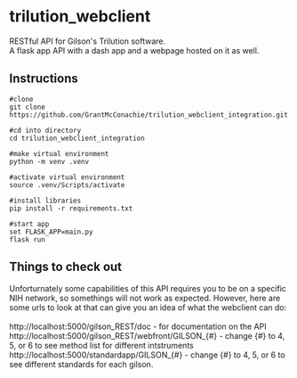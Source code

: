 # trilution_webclient 
RESTful API for Gilson's Trilution software.<br>
A flask app API with a dash app and a webpage hosted on it as well.

## Instructions
```shell
#clone
git clone https://github.com/GrantMcConachie/trilution_webclient_integration.git

#cd into directory
cd trilution_webclient_integration

#make virtual environment
python -m venv .venv

#activate virtual environment
source .venv/Scripts/activate

#install libraries
pip install -r requirements.txt

#start app
set FLASK_APP=main.py
flask run
```

## Things to check out
Unforturnately some capabilities of this API requires you to be on a specific NIH network, so somethings will not work as expected. However, here are some urls to look at that can give you an idea of what the webclient can do:
<br><br>
http://localhost:5000/gilson_REST/doc - for documentation on the API<br>
http://localhost:5000/gilson_REST/webfront/GILSON_{#} - change {#} to 4, 5, or 6 to see method list for different intstruments<br>
http://localhost:5000/standardapp/GILSON_{#} - change {#} to 4, 5, or 6 to see different standards for each gilson.<br>
